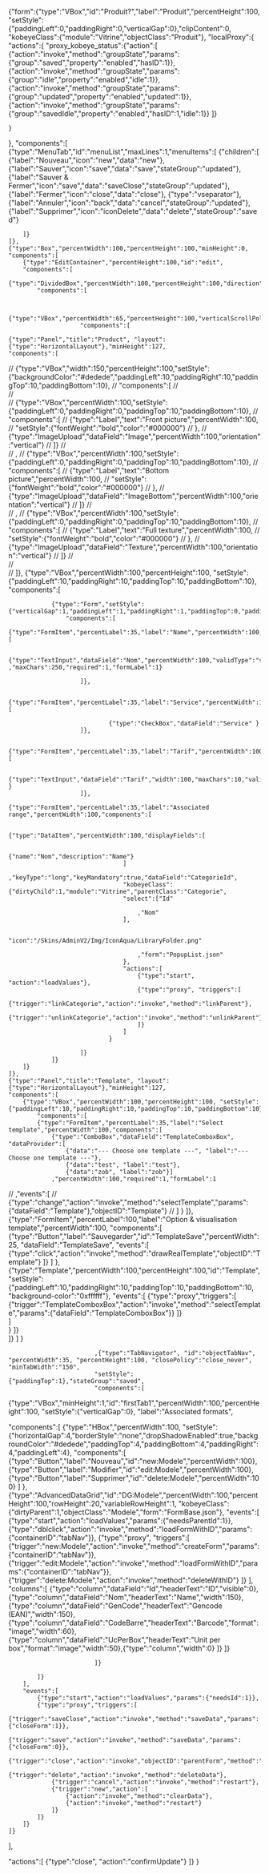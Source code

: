 {"form":{"type":"VBox","id":"Produit?","label":"Produit","percentHeight":100,
"setStyle":{"paddingLeft":0,"paddingRight":0,"verticalGap":0},"clipContent":0,
"kobeyeClass":{"module":"Vitrine","objectClass":"Produit"},
"localProxy":{
	"actions":{
		"proxy_kobeye_status":{"action":[
			{"action":"invoke","method":"groupState","params":{"group":"saved","property":"enabled","hasID":1}},
			{"action":"invoke","method":"groupState","params":{"group":"idle","property":"enabled","idle":1}},
			{"action":"invoke","method":"groupState","params":{"group":"updated","property":"enabled","updated":1}},
			{"action":"invoke","method":"groupState","params":{"group":"savedIdle","property":"enabled","hasID":1,"idle":1}}
		]}
		
	}
},
"components":[
	{"type":"MenuTab","id":"menuList","maxLines":1,"menuItems":[
		{"children":[
			{"label":"Nouveau","icon":"new","data":"new"},
			{"label":"Sauver","icon":"save","data":"save","stateGroup":"updated"},
			{"label":"Sauver & Fermer","icon":"save","data":"saveClose","stateGroup":"updated"},
			{"label":"Fermer","icon":"close","data":"close"},
			{"type":"vseparator"},
			{"label":"Annuler","icon":"back","data":"cancel","stateGroup":"updated"},
			{"label":"Supprimer","icon":"iconDelete","data":"delete","stateGroup":"saved"}
			
		]}
	]},
	{"type":"Box","percentWidth":100,"percentHeight":100,"minHeight":0,
	"components":[
		{"type":"EditContainer","percentHeight":100,"id":"edit",
		"components":[
			{"type":"DividedBox","percentWidth":100,"percentHeight":100,"direction":"horizontal",
			"components":[							


					{"type":"VBox","percentWidth":65,"percentHeight":100,"verticalScrollPolicy":"auto","minWidth":0,"minHeight":0,
						"components":[
							
	{"type":"Panel","title":"Product", "layout":{"type":"HorizontalLayout"},"minHeight":127,
	"components":[
//		{"type":"VBox","width":150,"percentHeight":100,"setStyle":{"backgroundColor":"#dedede","paddingLeft":10,"paddingRight":10,"paddingTop":10,"paddingBottom":10},
//		"components":[
//			
//			
//								{"type":"VBox","percentWidth":100,"setStyle":{"paddingLeft":0,"paddingRight":0,"paddingTop":10,"paddingBottom":10},
//								"components":[
//									{"type":"Label","text":"Front picture","percentWidth":100,
//										"setStyle":{"fontWeight":"bold","color":"#000000"}
//									},
//									{"type":"ImageUpload","dataField":"Image","percentWidth":100,"orientation":"vertical"}
//								]}
//							
//						,
//								{"type":"VBox","percentWidth":100,"setStyle":{"paddingLeft":0,"paddingRight":0,"paddingTop":10,"paddingBottom":10},
//								"components":[
//									{"type":"Label","text":"Bottom picture","percentWidth":100,
//										"setStyle":{"fontWeight":"bold","color":"#000000"}
//									},
//									{"type":"ImageUpload","dataField":"ImageBottom","percentWidth":100,"orientation":"vertical"}
//								]}
//							
//						,
//								{"type":"VBox","percentWidth":100,"setStyle":{"paddingLeft":0,"paddingRight":0,"paddingTop":10,"paddingBottom":10},
//								"components":[
//									{"type":"Label","text":"Full texture","percentWidth":100,
//										"setStyle":{"fontWeight":"bold","color":"#000000"}
//									},
//									{"type":"ImageUpload","dataField":"Texture","percentWidth":100,"orientation":"vertical"}
//								]}
//							
//						
//		]},	
		{"type":"VBox","percentWidth":100,"percentHeight":100, "setStyle":{"paddingLeft":10,"paddingRight":10,"paddingTop":10,"paddingBottom":10},
		"components":[	
			
			
				{"type":"Form","setStyle":{"verticalGap":1,"paddingLeft":1,"paddingRight":1,"paddingTop":0,"paddingBottom":1},"percentWidth":100,
					"components":[
						{"type":"FormItem","percentLabel":35,"label":"Name","percentWidth":100,"components":[
						
										{"type":"TextInput","dataField":"Nom","percentWidth":100,"validType":"string" ,"maxChars":250,"required":1,"formLabel":1}
									
						]},
						
						{"type":"FormItem","percentLabel":35,"label":"Service","percentWidth":100,"components":[
						
								{"type":"CheckBox","dataField":"Service" }
						]},
						
						{"type":"FormItem","percentLabel":35,"label":"Tarif","percentWidth":100,"components":[
						
								{"type":"TextInput","dataField":"Tarif","width":100,"maxChars":10,"validType":"float" }
						]},
						{"type":"FormItem","percentLabel":35,"label":"Associated range","percentWidth":100,"components":[
						
								{"type":"DataItem","percentWidth":100,"displayFields":[
									
										{"name":"Nom","description":"Name"}
									]
									,"keyType":"long","keyMandatory":true,"dataField":"CategorieId",
									"kobeyeClass":{"dirtyChild":1,"module":"Vitrine","parentClass":"Categorie",
									"select":["Id"
									
										,"Nom"
									],
									
										"icon":"/Skins/AdminV2/Img/IconAqua/LibraryFolder.png"
										
										,"form":"PopupList.json"
									},
									"actions":[
										{"type":"start", "action":"loadValues"},
										{"type":"proxy", "triggers":[
											{"trigger":"linkCategorie","action":"invoke","method":"linkParent"},
											{"trigger":"unlinkCategorie","action":"invoke","method":"unlinkParent"}
										]}
									]
								}
							
						]}
				]}
		]}
	]},
	{"type":"Panel","title":"Template", "layout":{"type":"HorizontalLayout"},"minHeight":127,
	"components":[
		{"type":"VBox","percentWidth":100,"percentHeight":100, "setStyle":{"paddingLeft":10,"paddingRight":10,"paddingTop":10,"paddingBottom":10},
			"components":[	
			{"type":"FormItem","percentLabel":35,"label":"Select template","percentWidth":100,"components":[
				{"type":"ComboBox","dataField":"TemplateComboxBox", "dataProvider":[
					{"data":"--- Choose one template ---", "label":"--- Choose one template ---"},
					{"data":"test", "label":"test"},
					{"data":"zob", "label":"zob"}]
				,"percentWidth":100,"required":1,"formLabel":1
//				,"events":[
//						{"type":"change","action":"invoke","method":"selectTemplate","params":{"dataField":"Template"},"objectID":"Template"}
//					]
				}
			]},
			{"type":"FormItem","percentLabel":100,"label":"Option & visualisation template","percentWidth":100, 
				"components":[
					{"type":"Button","label":"Sauvegarder","id":"TemplateSave","percentWidth":25, "dataField":"TemplateSave",
					"events":[
						{"type":"click","action":"invoke","method":"drawRealTemplate","objectID":"Template"}
					]}
				]
			},
			{"type":"Template","percentWidth":100,"percentHeight":100,"id":"Template", "setStyle":{"paddingLeft":10,"paddingRight":10,"paddingTop":10,"paddingBottom":10, "background-color":"0xffffff"},
				"events":[
					{"type":"proxy","triggers":[
						{"trigger":"TemplateComboxBox","action":"invoke","method":"selectTemplate","params":{"dataField":"TemplateComboxBox"}}
					]}	
				]	
			}
		]}	
	]}
						]
					}
				
							,{"type":"TabNavigator", "id":"objectTabNav", "percentWidth":35, "percentHeight":100, "closePolicy":"close_never", "minTabWidth":"150",
							"setStyle":{"paddingTop":1},"stateGroup":"saved",
							"components":[
						
{"type":"VBox","minHeight":1,"id":"firstTab1","percentWidth":100,"percentHeight":100,
"setStyle":{"verticalGap":0},
"label":"Associated formats",

"components":[
	{"type":"HBox","percentWidth":100,
		"setStyle":{"horizontalGap":4,"borderStyle":"none","dropShadowEnabled":true,"backgroundColor":"#dedede","paddingTop":4,"paddingBottom":4,"paddingRight":4,"paddingLeft":4},
		"components":[
			{"type":"Button","label":"Nouveau","id":"new:Modele","percentWidth":100},
			{"type":"Button","label":"Modifier","id":"edit:Modele","percentWidth":100},
			{"type":"Button","label":"Supprimer","id":"delete:Modele","percentWidth":100}
		]
	},
	{"type":"AdvancedDataGrid","id":"DG:Modele","percentWidth":100,"percentHeight":100,"rowHeight":20,"variableRowHeight":1,
	"kobeyeClass":{"dirtyParent":1,"objectClass":"Modele","form":"FormBase.json"},
	"events":[
		{"type":"start","action":"loadValues","params":{"needsParentId":1}},
		{"type":"dblclick","action":"invoke","method":"loadFormWithID","params":{"containerID":"tabNav"}},
		{"type":"proxy", "triggers":[
			{"trigger":"new:Modele","action":"invoke","method":"createForm","params":{"containerID":"tabNav"}},
			{"trigger":"edit:Modele","action":"invoke","method":"loadFormWithID","params":{"containerID":"tabNav"}},
			{"trigger":"delete:Modele","action":"invoke","method":"deleteWithID"}
		]}
	],
	"columns":[
		{"type":"column","dataField":"Id","headerText":"ID","visible":0},{"type":"column","dataField":"Nom","headerText":"Name","width":150},{"type":"column","dataField":"GenCode","headerText":"Gencode (EAN)","width":150},{"type":"column","dataField":"CodeBarre","headerText":"Barcode","format":"image","width":60},{"type":"column","dataField":"UcPerBox","headerText":"Unit per box","format":"image","width":50},{"type":"column","width":0}
	]}
]}






							]}
				
			]}
		],
		"events":[
			{"type":"start","action":"loadValues","params":{"needsId":1}},
			{"type":"proxy","triggers":[
				{"trigger":"saveClose","action":"invoke","method":"saveData","params":{"closeForm":1}},
				{"trigger":"save","action":"invoke","method":"saveData","params":{"closeForm":0}},
				{"trigger":"close","action":"invoke","objectID":"parentForm","method":"closeForm"},
				{"trigger":"delete","action":"invoke","method":"deleteData"},
				{"trigger":"cancel","action":"invoke","method":"restart"},
				{"trigger":"new","action":[
					{"action":"invoke","method":"clearData"},
					{"action":"invoke","method":"restart"}
				]}
			]}
		]}
	]}
],

"actions":[
	{"type":"close", "action":"confirmUpdate"}
]}
}